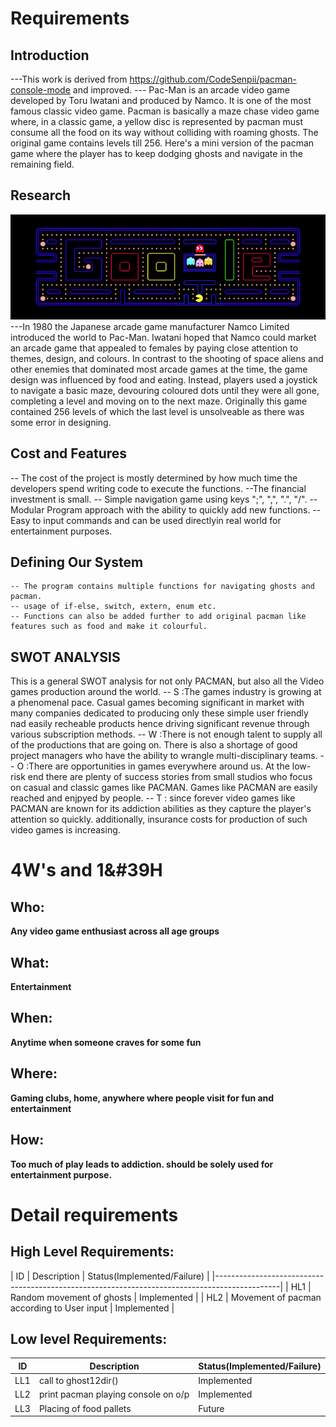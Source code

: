 # Requirements
## Introduction
 ---This work is derived from https://github.com/CodeSenpii/pacman-console-mode and improved.
 --- Pac-Man is an arcade video game developed by Toru Iwatani and produced by Namco. It is one of the most famous classic video game. Pacman is basically a maze chase video game where, in a classic game, a yellow disc is represented by pacman must consume all the food on its way without colliding with roaming ghosts. The original game contains levels till 256. Here's a mini version of the pacman game where the player has to keep dodging ghosts and navigate in the remaining field.

## Research
![Original pacman UI](https://github.com/256231/Miniproject/blob/main/1_Requirements/unnamed%20(1).png)
---In 1980 the Japanese arcade game manufacturer Namco Limited introduced the world to Pac-Man. Iwatani hoped that Namco could market an arcade game that appealed to females by paying close attention to themes, design, and colours. In contrast to the shooting of space aliens and other enemies that dominated most arcade games at the time, the game design was influenced by food and eating. Instead, players used a joystick to navigate a basic maze, devouring coloured dots until they were all gone, completing a level and moving on to the next maze. Originally this game contained 256 levels of which the last level is unsolveable as there was some error in designing.

## Cost and Features
-- The cost of the project is mostly determined by how much time the developers spend writing code to execute the functions. 
--The financial investment is small.
-- Simple navigation game using keys ";", ",", ".", "/". 
-- Modular Program approach with the ability to quickly add new functions. 
--Easy to input commands and can be used directlyin real world for entertainment purposes.

## Defining Our System
    -- The program contains multiple functions for navigating ghosts and pacman.
    -- usage of if-else, switch, extern, enum etc.
    -- Functions can also be added further to add original pacman like features such as food and make it colourful.

## SWOT ANALYSIS
This is a general SWOT analysis for not only PACMAN, but also all the Video games production around the world.
 -- S :The games industry is growing at a phenomenal pace. Casual games becoming significant in market with many companies dedicated to producing only these simple user friendly nad easily recheable products hence driving significant revenue through various subscription methods.
 -- W :There is not enough talent to supply all of the productions that are going on. There is also a shortage of good project managers who have the ability to wrangle multi-disciplinary teams.
 -- O :There are opportunities in games everywhere around us. At the low-risk end there are plenty of success stories from small studios who focus on casual and classic games like PACMAN. Games like PACMAN are easily reached and enjpyed by people.
 -- T : since forever video games like PACMAN are known for its addiction abilities as they capture the player's attention so quickly. additionally, insurance costs for production of such video games is increasing.

# 4W&#39;s and 1&#39H


## Who:

**Any video game enthusiast across all age groups**

## What:

**Entertainment**

## When:

**Anytime when someone craves for some fun**

## Where:

**Gaming clubs, home, anywhere where people visit for fun and entertainment**

## How:

**Too much of play leads to addiction. should be solely used for entertainment purpose.**

# Detail requirements
## High Level Requirements:
|    ID      | Description                                     |  Status(Implemented/Failure)  |
|----------------------------------------------------------------------------------------------|
|    HL1     | Random movement of ghosts                       | Implemented                   |
|    HL2     | Movement of pacman according to User input      | Implemented                   |



##  Low level Requirements:
|    ID      | Description                              |  Status(Implemented/Failure)  |
|------------|------------------------------------------|-------------------------------|
|    LL1     | call to ghost12dir()                     | Implemented                   |
|    LL2     | print pacman playing console on o/p      | Implemented                   |
|    LL3     | Placing of food pallets                  | Future                        |